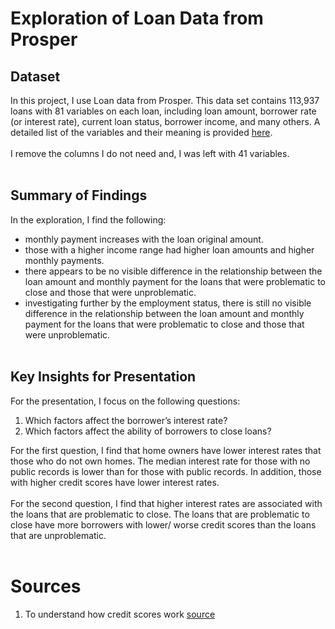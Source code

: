 # Exploration of Loan Data from Prosper 

## Dataset

In this project, I use Loan data from Prosper. This data set contains 113,937 loans with 81 variables on each loan, including loan amount, borrower rate (or interest rate), current loan status, borrower income, and many others. A detailed list of the variables and their meaning is provided [here](https://docs.google.com/spreadsheets/d/1gDyi_L4UvIrLTEC6Wri5nbaMmkGmLQBk-Yx3z0XDEtI/edit#gid=0). <br><br>
I remove the columns I do not need and, I was left with 41 variables. <br><br>

## Summary of Findings

In the exploration, I find the following: <br>
- monthly payment increases with the loan original amount.<br>
- those with a higher income range had higher loan amounts and higher monthly payments.<br>
- there appears to be no visible difference in the relationship between the loan amount and monthly payment for the loans that were problematic to close and those that were unproblematic.<br>
- investigating further by the employment status, there is still no visible difference in the relationship between the loan amount and monthly payment for the loans that were problematic to close and those that were unproblematic.<br><br>


## Key Insights for Presentation

For the presentation, I focus on the following questions:
1. Which factors affect the borrower’s interest rate?
2. Which factors affect the ability of borrowers to close loans?<br>

For the first question, I find that home owners have lower interest rates that those who do not own homes. The median interest rate for those with no public records is lower than for those with public records. In addition, those with higher credit scores have lower interest rates.<br><br>
For the second question, I find that higher interest rates are associated with the loans that are problematic to close. The loans that are problematic to close have more borrowers with lower/ worse credit scores than the loans that are unproblematic.<br><br>

# Sources
1. To understand how credit scores work [source](https://bettermoneyhabits.bankofamerica.com/en/home-ownership/how-credit-affects-interest-rate#:~:text=A%20higher%20score%20increases%20a,mortgage%20interest%20rates%20and%20fees.&text=On%20the%20other%20hand%2C%20a,interest%20rates%20may%20be%20higher.)
